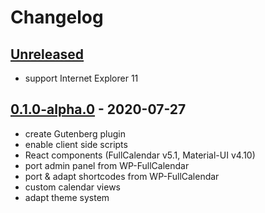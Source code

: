 # Changelog

## [Unreleased]
- support Internet Explorer 11

## [0.1.0-alpha.0] - 2020-07-27
- create Gutenberg plugin
- enable client side scripts
- React components (FullCalendar v5.1, Material-UI v4.10)
- port admin panel from WP-FullCalendar
- port & adapt shortcodes from WP-FullCalendar
- custom calendar views
- adapt theme system

[unreleased]: https://github.com/Oberhauser-Dev/gb-fullcalendar/compare/0.1.0...HEAD
[0.1.0-alpha.0]: https://github.com/Oberhauser-Dev/gb-fullcalendar/releases/tag/0.1.0
